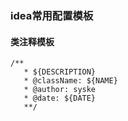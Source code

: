 ### idea常用配置模板
#### 类注释模板
```
/**
   * ${DESCRIPTION}
   * @className: ${NAME}
   * @author: syske
   * @date: ${DATE}
   **/
```